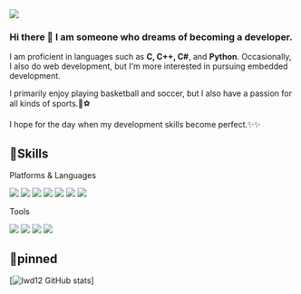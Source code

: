 <img src="https://img.shields.io/badge/dnjswhd1348@naver.com-03C75A?style=flat-square&logo=Naver&logoColor=white"/>

### Hi there 👋 I am someone who dreams of becoming a developer.
I am proficient in languages such as **C, C++, C#**, and **Python**. Occasionally, I also do web development, but I'm more interested in pursuing embedded development.

I primarily enjoy playing basketball and soccer, but I also have a passion for all kinds of sports.🏀⚽



I hope for the day when my development skills become perfect.✨✨



💪Skills
-------------
Platforms & Languages



<img src="https://img.shields.io/badge/Python-3776AB?style=flat-square&logo=Python&logoColor=white"/> <img src="https://img.shields.io/badge/C-A8B9CC?style=flat-square&logo=C&logoColor=white"/>
<img src="https://img.shields.io/badge/C++-00599C?style=flat-square&logo=C++&logoColor=white"/>
<img src="https://img.shields.io/badge/C_Sharp-239120?style=flat-square&logo=csharp&logoColor=white"/>
<img src="https://img.shields.io/badge/HTML-E34F26?style=flat-square&logo=HTML5&logoColor=white"/>
<img src="https://img.shields.io/badge/CSS-1572B6?style=flat-square&logo=CSS3&logoColor=white"/>
<img src="https://img.shields.io/badge/JavaScript-F7DF1E?style=flat-square&logo=JavaScript&logoColor=white"/>

Tools

<img src="https://img.shields.io/badge/PyCharm-000000?style=flat-square&logo=PyCharm&logoColor=white"/> <img src="https://img.shields.io/badge/Visual_Studio_Code-007ACC?style=flat-square&logo=visualstudiocode&logoColor=white"/>
<img src="https://img.shields.io/badge/Git-F05032?style=flat-square&logo=Git&logoColor=white"/> 
<img src="https://img.shields.io/badge/Docker-2496ED?style=flat-square&logo=Docker&logoColor=white"/> 

💪pinned
-------------
[![lwd12 GitHub stats](https://github-readme-stats.vercel.app/api?username=lwd12&count_private=true&theme=radical)]


<!--
**lwd12/lwd12** is a ✨ _special_ ✨ repository because its `README.md` (this file) appears on your GitHub profile.
`
Here are some ideas to get you started:

- 🔭 I’m currently working on ...
- 🌱 I’m currently learning ...
- 👯 I’m looking to collaborate on ...
- 🤔 I’m looking for help with ...
- 💬 Ask me about ...
- 📫 How to reach me: ...
- 😄 Pronouns: ...
- ⚡ Fun fact: ...
-->
